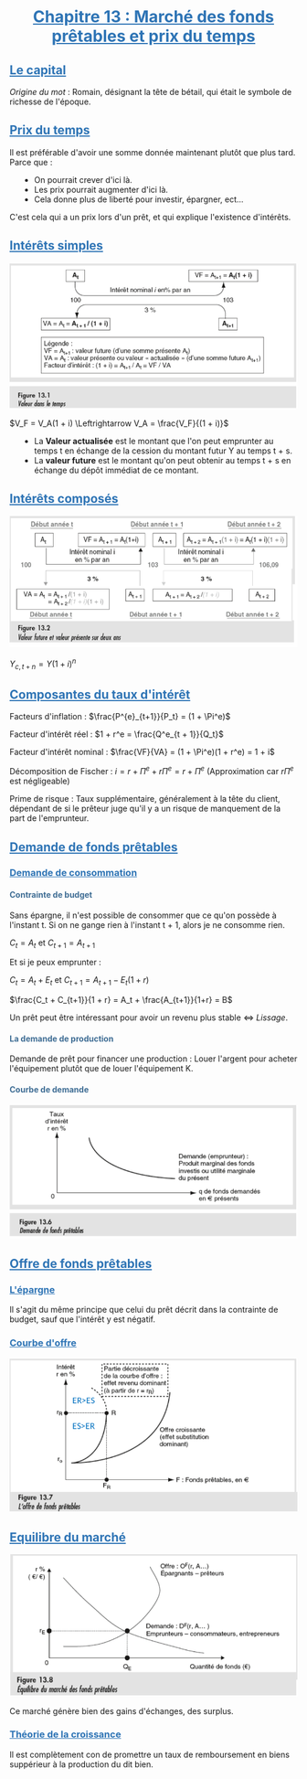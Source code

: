 <style>
/**
*{
color : black;
font-family : Arial;
}

body
{
background-color : white;
}
**/

/** Title style **/

h1
{
text-align : center;
}


h1, h2, h3
{
color : #2e74b5;
text-decoration : underline;
}

h4, h5, h6
{
color : #3f6d94;
text-decoration : bold;
}

/** Table formating **/

table{
margin-top : 1%;
margin-bottom: 1%;
border : 2px solid black;
}

.table_red{
border : 3px solid red;
}

.table_show{
width: 90%;
border: 2px solid black;
padding : 5%;
border-radius: 10px 10px 10px;
}

.table_show tr td
{
width: 40%;
height : auto;
}

/** Block effects **/

.center_block
{
display: block;
margin-left: auto;
margin-right: auto;
width: 60%;
}

.red_block
{
background-color : red;
}

.blue_block
{
background-color : blue;
}

.green_block
{
background-color : green;
}

.salmon_block
{
background-color : salmon;
}


/** line effect **/

.center_line
{
text-align: center;
}

.red_line
{
color : red;
}

.blue_line
{
color : blue;
}

.green_line
{
color : green;
}

.salmon_line
{
color : salmon;
}

.bold
{
font-weight : bold;
}

.underline
{
text-decoration : underline;
}

/** Global list effects **/

ul, li
{
margin-left : 2%;
}

/** ul list decoration **/

ul
{
list-style-type: disc;
}

ul li ul
{
list-style-type: circle;
}

ul li ul li ul
{
list-style-type: square;
}

ul li ul li ul li ul
{
list-style-type: lower-latin;
}

ul li ul li ul li ul li ul
{
list-style-type: decimal;
}

/** ol list decoration **/

ol
{
list-style-type: decimal;
}

ol li ol
{
list-style-type: upper-alpha;
}

ol li ol li ol
{
list-style-type: lower-alpha;
}

ol li ol li ol li ol
{
list-style-type: upper-roman;
}

ol li ol li ol li ol li ol
{
list-style-type: lower-roman;
}
</style>
# Chapitre 13 : Marché des fonds prêtables et prix du temps

## Le capital

*Origine du mot* : Romain, désignant la tête de bétail, qui était le symbole de richesse de l'époque.

## Prix du temps

Il est préférable d'avoir une somme donnée maintenant plutôt que plus tard. Parce que :
- On pourrait crever d'ici là.
- Les prix pourrait augmenter d'ici là.
- Cela donne plus de liberté pour investir, épargner, ect...

C'est cela qui a un prix lors d'un prêt, et qui explique l'existence d'intérêts.

## Intérêts simples

<img src="../attachment/eco22.png"/>

$V_F = V_A(1 + i) \Leftrightarrow V_A = \frac{V_F}{(1 + i)}$ &nbsp;

- La **Valeur actualisée** est le montant que l'on peut emprunter au temps t en échange de la cession du montant futur Y au temps t + s.
- La **valeur future** est le montant qu'on peut obtenir au temps t + s en échange du dépôt immédiat de ce montant.

## Intérêts composés

<img src="../attachment/eco23.png"/>

$Y_{c, t+n} = Y(1 + i)^n$

## Composantes du taux d'intérêt

Facteurs d'inflation : $\frac{P^{e}_{t+1}}{P_t} = (1 + \Pi^e)$

Facteur d'intérêt réel : $1 + r^e = \frac{Q^e_{t + 1}}{Q_t}$ &nbsp;

Facteur d'intérêt nominal : $\frac{VF}{VA} = (1 + \Pi^e)(1 + r^e) = 1 + i$

Décomposition de Fischer : $i = r + \Pi^e + r\Pi^e  = r + \Pi^e$ (Approximation car $r\Pi^e$ est négligeable)

Prime de risque : Taux supplémentaire, généralement à la tête du client, dépendant de si le prêteur juge qu'il y a un risque de manquement de la part de l'emprunteur.

## Demande de fonds prêtables

### Demande de consommation

#### Contrainte de budget

Sans épargne, il n'est possible de consommer que ce qu'on possède à l'instant t. Si on ne gange rien à l'instant t + 1, alors je ne consomme rien.

$C_t = A_t$ et $C_{t + 1} = A_{t+1}$ &nbsp;

Et si je peux emprunter :

$C_t = A_t + E_t$ et $C_{t+1} = A_{t+1} - E_t(1 + r)$

$\frac{C_t + C_{t+1}}{1 + r} = A_t + \frac{A_{t+1}}{1+r} = B$

Un prêt peut être intéressant pour avoir un revenu plus stable $\Leftrightarrow$ *Lissage*.

#### La demande de production

Demande de prêt pour financer une production : Louer l'argent pour acheter l'équipement plutôt que de louer l'équipement K.

#### Courbe de demande

<img src="../attachment/eco24.png"/>

## Offre de fonds prêtables

### L'épargne

Il s'agit du même principe que celui du prêt décrit dans la contrainte de budget, sauf que l'intérêt y est négatif.

### Courbe d'offre

<img src="../attachment/eco25.png"/>

## Equilibre du marché

<img src="../attachment/eco26.png"/>

Ce marché génère bien des gains d'échanges, des surplus.

### Théorie de la croissance

Il est complètement con de promettre un taux de remboursement en biens suppérieur à la production du dit bien.
